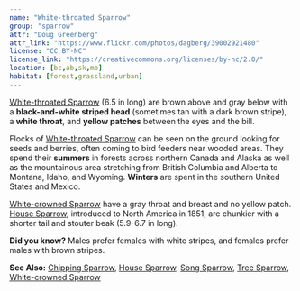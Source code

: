 ```yaml
---
name: "White-throated Sparrow"
group: "sparrow"
attr: "Doug Greenberg"
attr_link: "https://www.flickr.com/photos/dagberg/39002921480"
license: "CC BY-NC"
license_link: "https://creativecommons.org/licenses/by-nc/2.0/"
location: [bc,ab,sk,mb]
habitat: [forest,grassland,urban]
---
```

[White-throated Sparrow](/birds/whitetspar/) (6.5 in long) are brown above and gray below with a **black-and-white striped head** (sometimes tan with a dark brown stripe), a **white throat**, and **yellow patches** between the eyes and the bill.

Flocks of [White-throated Sparrow](/birds/whitetspar/) can be seen on the ground looking for seeds and berries, often coming to bird feeders near wooded areas. They spend their **summers** in forests across northern Canada and Alaska as well as the mountainous area stretching from British Columbia and Alberta to Montana, Idaho, and Wyoming. **Winters** are spent in the southern United States and Mexico.

[White-crowned Sparrow](/birds/whitecspar/) have a gray throat and breast and no yellow patch. [House Sparrow](/birds/houspar/), introduced to North America in 1851, are chunkier with a shorter tail and stouter beak (5.9-6.7 in long).

**Did you know?** Males prefer females with white stripes, and females prefer males with brown stripes.

<!-- generated, do not edit -->
**See Also:**
[Chipping Sparrow](/birds/chipspar/),
[House Sparrow](/birds/houspar/),
[Song Sparrow](/birds/songspar/),
[Tree Sparrow](/birds/treespar/),
[White-crowned Sparrow](/birds/whitecspar/)
